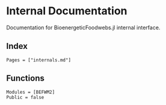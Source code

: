 # Internal Documentation

Documentation for BioenergeticFoodwebs.jl internal interface.

## Index

```@index
Pages = ["internals.md"]
```

## Functions

```@autodocs
Modules = [BEFWM2]
Public = false
```
